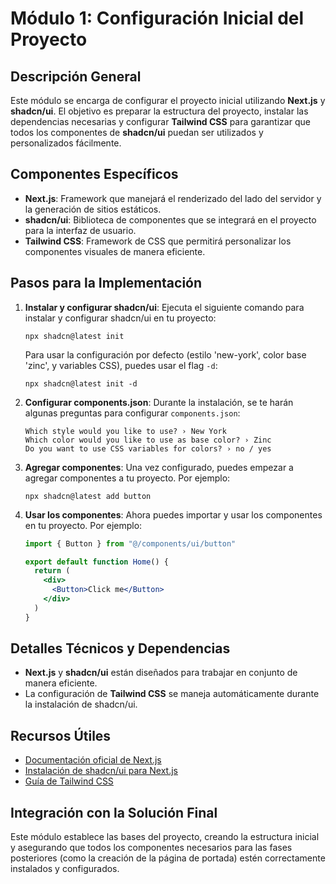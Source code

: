 # Módulo 1: Configuración Inicial del Proyecto

## Descripción General
Este módulo se encarga de configurar el proyecto inicial utilizando **Next.js** y **shadcn/ui**. El objetivo es preparar la estructura del proyecto, instalar las dependencias necesarias y configurar **Tailwind CSS** para garantizar que todos los componentes de **shadcn/ui** puedan ser utilizados y personalizados fácilmente.

## Componentes Específicos
- **Next.js**: Framework que manejará el renderizado del lado del servidor y la generación de sitios estáticos.
- **shadcn/ui**: Biblioteca de componentes que se integrará en el proyecto para la interfaz de usuario.
- **Tailwind CSS**: Framework de CSS que permitirá personalizar los componentes visuales de manera eficiente.

## Pasos para la Implementación

1. **Instalar y configurar shadcn/ui**:
   Ejecuta el siguiente comando para instalar y configurar shadcn/ui en tu proyecto:
   ```
   npx shadcn@latest init
   ```
   
   Para usar la configuración por defecto (estilo 'new-york', color base 'zinc', y variables CSS), puedes usar el flag `-d`:
   ```
   npx shadcn@latest init -d
   ```

2. **Configurar components.json**:
   Durante la instalación, se te harán algunas preguntas para configurar `components.json`:
   ```
   Which style would you like to use? › New York
   Which color would you like to use as base color? › Zinc
   Do you want to use CSS variables for colors? › no / yes
   ```

3. **Agregar componentes**:
   Una vez configurado, puedes empezar a agregar componentes a tu proyecto. Por ejemplo:
   ```
   npx shadcn@latest add button
   ```

4. **Usar los componentes**:
   Ahora puedes importar y usar los componentes en tu proyecto. Por ejemplo:
   ```jsx
   import { Button } from "@/components/ui/button"
   
   export default function Home() {
     return (
       <div>
         <Button>Click me</Button>
       </div>
     )
   }
   ```

## Detalles Técnicos y Dependencias
- **Next.js** y **shadcn/ui** están diseñados para trabajar en conjunto de manera eficiente.
- La configuración de **Tailwind CSS** se maneja automáticamente durante la instalación de shadcn/ui.

## Recursos Útiles
- [Documentación oficial de Next.js](https://nextjs.org/docs)
- [Instalación de shadcn/ui para Next.js](https://ui.shadcn.com/docs/installation/next)
- [Guía de Tailwind CSS](https://tailwindcss.com/docs/guides/nextjs)

## Integración con la Solución Final
Este módulo establece las bases del proyecto, creando la estructura inicial y asegurando que todos los componentes necesarios para las fases posteriores (como la creación de la página de portada) estén correctamente instalados y configurados.
